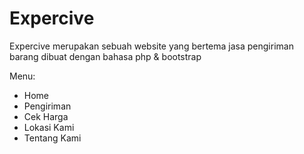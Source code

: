 # Expercive
Expercive merupakan sebuah website yang bertema jasa pengiriman barang dibuat dengan bahasa php &amp; bootstrap

Menu:
- Home
- Pengiriman
- Cek Harga
- Lokasi Kami
- Tentang Kami

